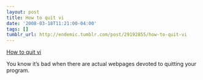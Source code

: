 ```yaml
---
layout: post
title: How to quit vi
date: '2008-03-18T11:21:00-04:00'
tags: []
tumblr_url: http://endemic.tumblr.com/post/29192855/how-to-quit-vi
---
```

[How to quit vi](http://www.xcf.berkeley.edu/~ensor/vi/)  

You know it’s bad when there are actual webpages devoted to quitting your program.

